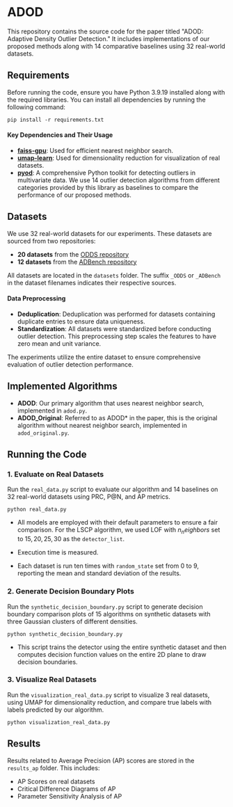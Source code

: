 # ADOD

This repository contains the source code for the paper titled "ADOD: Adaptive Density Outlier Detection." It includes implementations of our proposed methods along with 14 comparative baselines using 32 real-world datasets.

## Requirements

Before running the code, ensure you have Python 3.9.19 installed along with the required libraries. You can install all dependencies by running the following command:

```
pip install -r requirements.txt
```

#### Key Dependencies and Their Usage

- **[faiss-gpu](https://github.com/facebookresearch/faiss)**: Used for efficient nearest neighbor search.
- **[umap-learn](https://umap-learn.readthedocs.io/en/latest/)**: Used for dimensionality reduction for visualization of real datasets.
- **[pyod](https://github.com/yzhao062/pyod)**: A comprehensive Python toolkit for detecting outliers in multivariate data. We use 14 outlier detection algorithms from different categories provided by this library as baselines to compare the performance of our proposed methods.

## **Datasets**

We use 32 real-world datasets for our experiments. These datasets are sourced from two repositories:

- **20 datasets** from the [ODDS repository](https://odds.cs.stonybrook.edu/)
- **12 datasets** from the [ADBench repository](https://github.com/Minqi824/ADBench/tree/main)

All datasets are located in the `datasets` folder. The suffix `_ODDS` or `_ADBench` in the dataset filenames indicates their respective sources.

#### Data Preprocessing

- **Deduplication**: Deduplication was performed for datasets containing duplicate entries to ensure data uniqueness.
- **Standardization**: All datasets were standardized before conducting outlier detection. This preprocessing step scales the features to have zero mean and unit variance.

The experiments utilize the entire dataset to ensure comprehensive evaluation of outlier detection performance.

## Implemented Algorithms

- **ADOD**: Our primary algorithm that uses nearest neighbor search, implemented in `adod.py`.
- **ADOD_Original**: Referred to as ADOD* in the paper, this is the original algorithm without nearest neighbor search, implemented in `adod_original.py`.

## Running the Code

### 1. Evaluate on Real Datasets

Run the `real_data.py` script to evaluate our algorithm and 14 baselines on 32 real-world datasets using PRC, P@N, and AP metrics.

```
python real_data.py
```

- All models are employed with their default parameters to ensure a fair comparison. For the LSCP algorithm, we used LOF with $n_neighbors$ set to ${15, 20, 25, 30}$ as the `detector_list`.

- Execution time is measured.

- Each dataset is run ten times with `random_state` set from 0 to 9, reporting the mean and standard deviation of the results.

### 2. Generate Decision Boundary Plots

Run the `synthetic_decision_boundary.py` script to generate decision boundary comparison plots of 15 algorithms on synthetic datasets with three Gaussian clusters of different densities.

```
python synthetic_decision_boundary.py
```

- This script trains the detector using the entire synthetic dataset and then computes decision function values on the entire 2D plane to draw decision boundaries.

### 3. Visualize Real Datasets

Run the `visualization_real_data.py` script to visualize 3 real datasets, using UMAP for dimensionality reduction, and compare true labels with labels predicted by our algorithm.

```
python visualization_real_data.py
```

## Results 

Results related to Average Precision (AP) scores are stored in the `results_ap` folder. This includes:

- AP Scores on real datasets
- Critical Difference Diagrams of AP
- Parameter Sensitivity Analysis of AP
